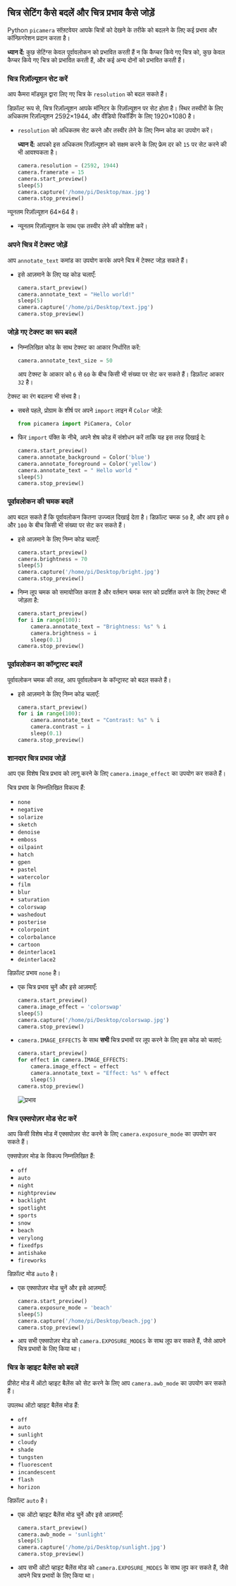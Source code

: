 ## चित्र सेटिंग कैसे बदलें और चित्र प्रभाव कैसे जोड़ें

Python `picamera` सॉफ़्टवेयर आपके चित्रों को देखने के तरीके को बदलने के लिए कई प्रभाव और कॉन्फ़िगरेशन प्रदान करता है।

**ध्यान दें:** कुछ सेटिंग्स केवल पूर्वावलोकन को प्रभावित करती हैं न कि कैप्चर किये गए चित्र को, कुछ केवल कैप्चर किये गए चित्र को प्रभावित करती हैं, और कई अन्य दोनों को प्रभावित करती हैं।

### चित्र रिज़ॉल्यूशन सेट करें

आप कैमरा मॉड्यूल द्वारा लिए गए चित्र के `resolution` को बदल सकते हैं।

डिफ़ॉल्ट रूप से, चित्र रिज़ॉल्यूशन आपके मॉनिटर के रिज़ॉल्यूशन पर सेट होता है। स्थिर तस्वीरों के लिए अधिकतम रिज़ॉल्यूशन 2592×1944, और वीडियो रिकॉर्डिंग के लिए 1920×1080 है।

- `resolution` को अधिकतम सेट करने और तस्वीर लेने के लिए निम्न कोड का उपयोग करें।

    **ध्यान दें:** आपको इस अधिकतम रिज़ॉल्यूशन को सक्षम करने के लिए फ्रेम दर को `15` पर सेट करने की भी आवश्यकता है।

    ```python
    camera.resolution = (2592, 1944)
    camera.framerate = 15
    camera.start_preview()
    sleep(5)
    camera.capture('/home/pi/Desktop/max.jpg')
    camera.stop_preview()
    ```

न्यूनतम रिज़ॉल्यूशन 64×64 है।

- न्यूनतम रिज़ॉल्यूशन के साथ एक तस्वीर लेने की कोशिश करें।

### अपने चित्र में टेक्स्ट जोड़ें

आप `annotate_text` कमांड का उपयोग करके अपने चित्र में टेक्स्ट जोड़ सकते हैं।

- इसे आज़माने के लिए यह कोड चलाएँ:

    ```python
    camera.start_preview()
    camera.annotate_text = "Hello world!"
    sleep(5)
    camera.capture('/home/pi/Desktop/text.jpg')
    camera.stop_preview()
    ```

### जोड़े गए टेक्स्ट का रूप बदलें

- निम्नलिखित कोड के साथ टेक्स्ट का आकार निर्धारित करें:

    ```python
    camera.annotate_text_size = 50
    ```

    आप टेक्स्ट के आकार को `6` से `60` के बीच किसी भी संख्या पर सेट कर सकते हैं। डिफ़ॉल्ट आकार `32` है।

टेक्स्ट का रंग बदलना भी संभव है।

- सबसे पहले, प्रोग्राम के शीर्ष पर अपने `import` लाइन में `Color` जोड़ें:

    ```python
    from picamera import PiCamera, Color
    ```

- फिर `import` पंक्ति के नीचे, अपने शेष कोड में संशोधन करें ताकि यह इस तरह दिखाई दे:

    ```python
    camera.start_preview()
    camera.annotate_background = Color('blue')
    camera.annotate_foreground = Color('yellow')
    camera.annotate_text = " Hello world "
    sleep(5)
    camera.stop_preview()
    ```

### पूर्वावलोकन की चमक बदलें

आप बदल सकते हैं कि पूर्वावलोकन कितना उज्ज्वल दिखाई देता है। डिफ़ॉल्ट चमक `50` है, और आप इसे `0` और `100` के बीच किसी भी संख्या पर सेट कर सकते हैं।

* इसे आज़माने के लिए निम्न कोड चलाएँ:

    ```python
    camera.start_preview()
    camera.brightness = 70
    sleep(5)
    camera.capture('/home/pi/Desktop/bright.jpg')
    camera.stop_preview()
    ```

- निम्न लूप चमक को समायोजित करता है और वर्तमान चमक स्तर को प्रदर्शित करने के लिए टेक्स्ट भी जोड़ता है:

    ```python
    camera.start_preview()
    for i in range(100):
        camera.annotate_text = "Brightness: %s" % i
        camera.brightness = i
        sleep(0.1)
    camera.stop_preview()
    ```

### पूर्वावलोकन का कॉन्ट्रास्ट बदलें

पूर्वावलोकन चमक की तरह, आप पूर्वावलोकन के कॉन्ट्रास्ट को बदल सकते हैं।

- इसे आज़माने के लिए निम्न कोड चलाएँ:

    ```python
    camera.start_preview()
    for i in range(100):
        camera.annotate_text = "Contrast: %s" % i
        camera.contrast = i
        sleep(0.1)
    camera.stop_preview()
    ```

### शानदार चित्र प्रभाव जोड़ें

आप एक विशेष चित्र प्रभाव को लागू करने के लिए `camera.image_effect` का उपयोग कर सकते हैं।

चित्र प्रभाव के निम्नलिखित विकल्प हैं:

* `none`
* `negative`
* `solarize`
* `sketch`
* `denoise`
* `emboss`
* `oilpaint`
* `hatch`
* `gpen`
* `pastel`
* `watercolor`
* `film`
* `blur`
* `saturation`
* `colorswap`
* `washedout`
* `posterise`
* `colorpoint`
* `colorbalance`
* `cartoon`
* `deinterlace1`
* `deinterlace2`

डिफ़ॉल्ट प्रभाव `none` है।

* एक चित्र प्रभाव चुनें और इसे आज़माएँ:

    ```python
    camera.start_preview()
    camera.image_effect = 'colorswap'
    sleep(5)
    camera.capture('/home/pi/Desktop/colorswap.jpg')
    camera.stop_preview()
    ```

* `camera.IMAGE_EFFECTS` के साथ **सभी** चित्र प्रभावों पर लूप करने के लिए इस कोड को चलाएं:

    ```python
    camera.start_preview()
    for effect in camera.IMAGE_EFFECTS:
        camera.image_effect = effect
        camera.annotate_text = "Effect: %s" % effect
        sleep(5)
    camera.stop_preview()
    ```

    ![प्रभाव](images/effects.jpg)

### चित्र एक्सपोज़र मोड सेट करें

आप किसी विशेष मोड में एक्सपोज़र सेट करने के लिए `camera.exposure_mode` का उपयोग कर सकते हैं।

एक्सपोज़र मोड के विकल्प निम्नलिखित हैं:
* `off`
* `auto`
* `night`
* `nightpreview`
* `backlight`
* `spotlight`
* `sports`
* `snow`
* `beach`
* `verylong`
* `fixedfps`
* `antishake`
* `fireworks`

डिफ़ॉल्ट मोड `auto` है।

* एक एक्सपोज़र मोड चुनें और इसे आज़माएँ:

    ```python
    camera.start_preview()
    camera.exposure_mode = 'beach'
    sleep(5)
    camera.capture('/home/pi/Desktop/beach.jpg')
    camera.stop_preview()
    ```

* आप सभी एक्सपोज़र मोड को `camera.EXPOSURE_MODES` के साथ लूप कर सकते हैं, जैसे आपने चित्र प्रभावों के लिए किया था।

### चित्र के व्हाइट बैलेंस को बदलें

प्रीसेट मोड में ऑटो व्हाइट बैलेंस को सेट करने के लिए आप `camera.awb_mode` का उपयोग कर सकते हैं।

उपलब्ध ऑटो व्हाइट बैलेंस मोड हैं:
* `off`
* `auto`
* `sunlight`
* `cloudy`
* `shade`
* `tungsten`
* `fluorescent`
* `incandescent`
* `flash`
* `horizon`

डिफ़ॉल्ट `auto` है।

* एक ऑटो व्हाइट बैलेंस मोड चुनें और इसे आज़माएँ:

    ```python
    camera.start_preview()
    camera.awb_mode = 'sunlight'
    sleep(5)
    camera.capture('/home/pi/Desktop/sunlight.jpg')
    camera.stop_preview()
    ```

* आप सभी ऑटो व्हाइट बैलेंस मोड को `camera.EXPOSURE_MODES` के साथ लूप कर सकते हैं, जैसे आपने चित्र प्रभावों के लिए किया था।